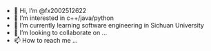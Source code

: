 - 👋 Hi, I’m @fx2002512622
- 👀 I’m interested in c++/java/python
- 🌱 I’m currently learning software engineering in Sichuan University
- 💞️ I’m looking to collaborate on ...
- 📫 How to reach me ...

<!---
fx2002512622/fx2002512622 is a ✨ special ✨ repository because its `README.md` (this file) appears on your GitHub profile.
You can click the Preview link to take a look at your changes.
--->

